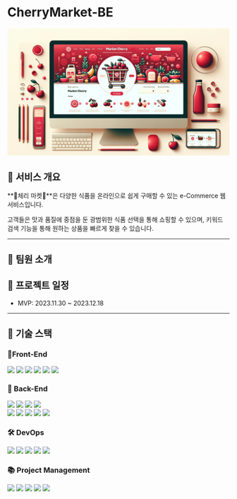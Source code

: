 # CherryMarket-BE

![main.png](./docs/main.png)

## 🔎 서비스 개요

**🍒체리 마켓🍒**은 다양한 식품을 온라인으로 쉽게 구매할 수 있는 e-Commerce 웹 서비스입니다.

고객들은 맛과 품질에 중점을 둔 광범위한 식품 선택을 통해 쇼핑할 수 있으며, 키워드 검색 기능을 통해 원하는 상품을 빠르게 찾을 수 있습니다.

---

## 👥 팀원 소개

## 📅 프로젝트 일정

- MVP: 2023.11.30 ~ 2023.12.18

---

## 🔧 기술 스택

### 🔧Front-End
<img src="https://img.shields.io/badge/React-61DAFB?style=flat&logo=react&logoColor=white">
<img src="https://img.shields.io/badge/Vite-646CFF?style=flat&logo=vite&logoColor=white">
<img src="https://img.shields.io/badge/Sass-CC6699?style=flat&logo=sass&logoColor=white">
<img src="https://img.shields.io/badge/JavaScript-F7DF1E?style=flat&logo=javascript&logoColor=white">
<img src="https://img.shields.io/badge/HTML-E34F26?style=flat&logo=html5&logoColor=white">
<img src="https://img.shields.io/badge/CSS-1572B6?style=flat&logo=css3&logoColor=white">


### 🔧 Back-End
<img src="https://img.shields.io/badge/Spring-6DB33F?style=flat&logo=spring&logoColor=white"> 
<img src="https://img.shields.io/badge/SpringBoot-6DB33F?style=flat&logo=springboot&logoColor=white"> 
<img src="https://img.shields.io/badge/Spring Security-6DB33F?style=flat&logo=springsecurity&logoColor=white">
<img src="https://img.shields.io/badge/Gradle-02303A?style=flat&logo=gradle&logoColor=white"><br>
<img src="https://img.shields.io/badge/JWT-000000?style=flat&logo=jsonwebtokens&logoColor=white"> 
<img src="https://img.shields.io/badge/Hibernate-59666C?style=flat&logo=hibernate&logoColor=white"> 
<img src="https://img.shields.io/badge/MySQL-4479A1?style=flat&logo=mysql&logoColor=white">
<img src="https://img.shields.io/badge/REDIS-DC382D?style=flat&logo=redis&logoColor=white">
<img src="https://img.shields.io/badge/JUnit5-25A162?style=flat&logo=junit5&logoColor=white">

### 🛠 DevOps
<img src="https://img.shields.io/badge/NaverCloud-03C75A?style=flat&logo=naver&logoColor=white">
<img src="https://img.shields.io/badge/Nginx-269539?style=flat&logo=nginx&logoColor=white">
<img src="https://img.shields.io/badge/Github Action-2088FF?style=flat&logo=githubactions&logoColor=white">
<img src="https://img.shields.io/badge/Postman-FF6C37?style=flat&logo=postman&logoColor=white">
<img src="https://img.shields.io/badge/OpenAPI-6BA539?style=flat&logo=openapiinitiative&logoColor=white">

### 📚 Project Management
<img src="https://img.shields.io/badge/Git-F05032?style=flat&logo=git&logoColor=white">
<img src="https://img.shields.io/badge/GitKraken-179287?style=flat&logo=gitkraken&logoColor=white">
<img src="https://img.shields.io/badge/Jira-0052CC?style=flat&logo=jira&logoColor=white">
<img src="https://img.shields.io/badge/Confluence-172B4D?style=flat&logo=confluence&logoColor=white">
<img src="https://img.shields.io/badge/Slack-4A154B?style=flat&logo=slack&logoColor=white">





